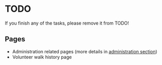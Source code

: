 # TODO

If you finish any of the tasks, please remove it from TODO!

## Pages
- Administration related pages
(more details in [administration section](#administration))
- Volunteer walk history page


